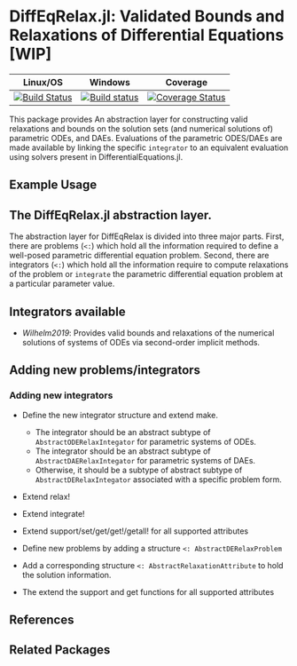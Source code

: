 # DiffEqRelax.jl: Validated Bounds and Relaxations of Differential Equations [WIP]

| **Linux/OS**                                                                     | **Windows**                                                                     | **Coverage**                                                |
|:-----------------------------------------------------------------:|:-----------------------------------------------------------------------------------------------:|:-----------------------------------------------------------------------------------------------:|
| [![Build Status](https://travis-ci.com/PSORLab/DynamicBounds.jl.svg?branch=master)](https://travis-ci.com/PSORLab/DynamicBounds.jl) | [![Build status](https://ci.appveyor.com/api/projects/status/oepm4k107c6xserc/branch/master?svg=true)](https://ci.appveyor.com/project/mewilhel/dynamicbounds-jl/branch/master) | [![Coverage Status](https://coveralls.io/repos/github/PSORLab/DynamicBounds.jl/badge.svg?branch=master)](https://coveralls.io/github/PSORLab/DynamicBounds.jl?branch=master) |

This package provides
An abstraction layer for constructing valid relaxations
and bounds on the solution sets (and numerical solutions of) parametric ODEs,
and DAEs. Evaluations of the parametric ODES/DAEs are made available by linking
the specific `integrator` to an equivalent evaluation using solvers present in
DifferentialEquations.jl.

## Example Usage

## The DiffEqRelax.jl abstraction layer.

The abstraction layer for DiffEqRelax is divided into three major parts. First, there are problems (`<:`) which hold all the information required to define a well-posed parametric differential equation problem. Second, there are integrators (`<:`) which hold all the information require to compute relaxations of the problem or `integrate` the parametric differential equation problem at a particular parameter value.

## Integrators available

- *Wilhelm2019*: Provides valid bounds and relaxations of the numerical solutions of systems of ODEs via second-order implicit methods.

## Adding new problems/integrators
### Adding new integrators

- Define the new integrator structure and extend make.
  - The integrator should be an abstract subtype of `AbstractODERelaxIntegator` for parametric systems of ODEs.
  - The integrator should be an abstract subtype of `AbstractDAERelaxIntegator` for parametric systems of DAEs.
  - Otherwise, it should be a subtype of abstract subtype of `AbstractDERelaxIntegator` associated with a specific problem form.
- Extend relax!
- Extend integrate!
- Extend support/set/get/get!/getall! for all supported attributes

- Define new problems by adding a structure `<: AbstractDERelaxProblem`
- Add a corresponding structure `<: AbstractRelaxationAttribute` to hold the solution information.
- The extend the support and get functions for all supported attributes

## References

## Related Packages
